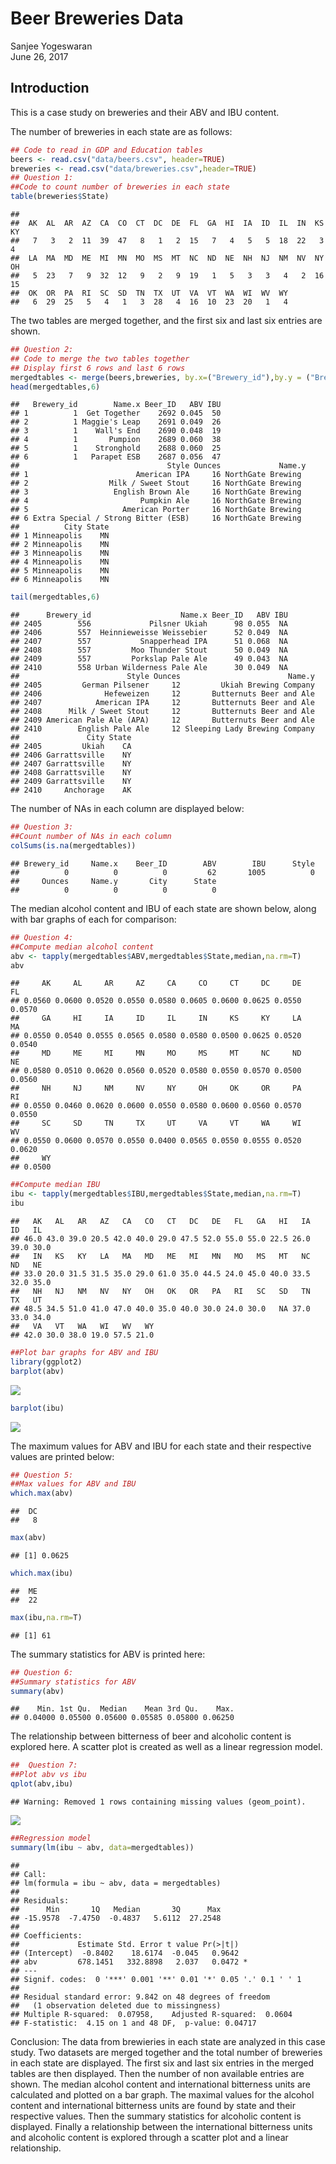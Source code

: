 # Beer Breweries Data
Sanjee Yogeswaran  
June 26, 2017  

## Introduction

This is a case study on breweries and their ABV and IBU content.

The number of breweries in each state are as follows:

```r
## Code to read in GDP and Education tables
beers <- read.csv("data/beers.csv", header=TRUE)
breweries <- read.csv("data/breweries.csv",header=TRUE)
## Question 1:
##Code to count number of breweries in each state
table(breweries$State)
```

```
## 
##  AK  AL  AR  AZ  CA  CO  CT  DC  DE  FL  GA  HI  IA  ID  IL  IN  KS  KY 
##   7   3   2  11  39  47   8   1   2  15   7   4   5   5  18  22   3   4 
##  LA  MA  MD  ME  MI  MN  MO  MS  MT  NC  ND  NE  NH  NJ  NM  NV  NY  OH 
##   5  23   7   9  32  12   9   2   9  19   1   5   3   3   4   2  16  15 
##  OK  OR  PA  RI  SC  SD  TN  TX  UT  VA  VT  WA  WI  WV  WY 
##   6  29  25   5   4   1   3  28   4  16  10  23  20   1   4
```
The two tables are merged together, and the first six and last six entries are shown.

```r
## Question 2:
## Code to merge the two tables together
## Display first 6 rows and last 6 rows
mergedtables <- merge(beers,breweries, by.x=("Brewery_id"),by.y = ("Brew_ID"))
head(mergedtables,6)
```

```
##   Brewery_id        Name.x Beer_ID   ABV IBU
## 1          1  Get Together    2692 0.045  50
## 2          1 Maggie's Leap    2691 0.049  26
## 3          1    Wall's End    2690 0.048  19
## 4          1       Pumpion    2689 0.060  38
## 5          1    Stronghold    2688 0.060  25
## 6          1   Parapet ESB    2687 0.056  47
##                                 Style Ounces             Name.y
## 1                        American IPA     16 NorthGate Brewing 
## 2                  Milk / Sweet Stout     16 NorthGate Brewing 
## 3                   English Brown Ale     16 NorthGate Brewing 
## 4                         Pumpkin Ale     16 NorthGate Brewing 
## 5                     American Porter     16 NorthGate Brewing 
## 6 Extra Special / Strong Bitter (ESB)     16 NorthGate Brewing 
##          City State
## 1 Minneapolis    MN
## 2 Minneapolis    MN
## 3 Minneapolis    MN
## 4 Minneapolis    MN
## 5 Minneapolis    MN
## 6 Minneapolis    MN
```

```r
tail(mergedtables,6)
```

```
##      Brewery_id                    Name.x Beer_ID   ABV IBU
## 2405        556             Pilsner Ukiah      98 0.055  NA
## 2406        557  Heinnieweisse Weissebier      52 0.049  NA
## 2407        557           Snapperhead IPA      51 0.068  NA
## 2408        557         Moo Thunder Stout      50 0.049  NA
## 2409        557         Porkslap Pale Ale      49 0.043  NA
## 2410        558 Urban Wilderness Pale Ale      30 0.049  NA
##                        Style Ounces                        Name.y
## 2405         German Pilsener     12         Ukiah Brewing Company
## 2406              Hefeweizen     12       Butternuts Beer and Ale
## 2407            American IPA     12       Butternuts Beer and Ale
## 2408      Milk / Sweet Stout     12       Butternuts Beer and Ale
## 2409 American Pale Ale (APA)     12       Butternuts Beer and Ale
## 2410        English Pale Ale     12 Sleeping Lady Brewing Company
##               City State
## 2405         Ukiah    CA
## 2406 Garrattsville    NY
## 2407 Garrattsville    NY
## 2408 Garrattsville    NY
## 2409 Garrattsville    NY
## 2410     Anchorage    AK
```
The number of NAs in each column are displayed below:

```r
## Question 3:
##Count number of NAs in each column
colSums(is.na(mergedtables))
```

```
## Brewery_id     Name.x    Beer_ID        ABV        IBU      Style 
##          0          0          0         62       1005          0 
##     Ounces     Name.y       City      State 
##          0          0          0          0
```
The median alcohol content and IBU of each state are shown below, along with bar graphs of each for comparison:

```r
## Question 4:
##Compute median alcohol content
abv <- tapply(mergedtables$ABV,mergedtables$State,median,na.rm=T)
abv
```

```
##     AK     AL     AR     AZ     CA     CO     CT     DC     DE     FL 
## 0.0560 0.0600 0.0520 0.0550 0.0580 0.0605 0.0600 0.0625 0.0550 0.0570 
##     GA     HI     IA     ID     IL     IN     KS     KY     LA     MA 
## 0.0550 0.0540 0.0555 0.0565 0.0580 0.0580 0.0500 0.0625 0.0520 0.0540 
##     MD     ME     MI     MN     MO     MS     MT     NC     ND     NE 
## 0.0580 0.0510 0.0620 0.0560 0.0520 0.0580 0.0550 0.0570 0.0500 0.0560 
##     NH     NJ     NM     NV     NY     OH     OK     OR     PA     RI 
## 0.0550 0.0460 0.0620 0.0600 0.0550 0.0580 0.0600 0.0560 0.0570 0.0550 
##     SC     SD     TN     TX     UT     VA     VT     WA     WI     WV 
## 0.0550 0.0600 0.0570 0.0550 0.0400 0.0565 0.0550 0.0555 0.0520 0.0620 
##     WY 
## 0.0500
```

```r
##Compute median IBU
ibu <- tapply(mergedtables$IBU,mergedtables$State,median,na.rm=T)
ibu
```

```
##   AK   AL   AR   AZ   CA   CO   CT   DC   DE   FL   GA   HI   IA   ID   IL 
## 46.0 43.0 39.0 20.5 42.0 40.0 29.0 47.5 52.0 55.0 55.0 22.5 26.0 39.0 30.0 
##   IN   KS   KY   LA   MA   MD   ME   MI   MN   MO   MS   MT   NC   ND   NE 
## 33.0 20.0 31.5 31.5 35.0 29.0 61.0 35.0 44.5 24.0 45.0 40.0 33.5 32.0 35.0 
##   NH   NJ   NM   NV   NY   OH   OK   OR   PA   RI   SC   SD   TN   TX   UT 
## 48.5 34.5 51.0 41.0 47.0 40.0 35.0 40.0 30.0 24.0 30.0   NA 37.0 33.0 34.0 
##   VA   VT   WA   WI   WV   WY 
## 42.0 30.0 38.0 19.0 57.5 21.0
```

```r
##Plot bar graphs for ABV and IBU
library(ggplot2)
barplot(abv)
```

![](presentation_files/figure-html/unnamed-chunk-4-1.png)<!-- -->

```r
barplot(ibu)
```

![](presentation_files/figure-html/unnamed-chunk-4-2.png)<!-- -->

The maximum values for ABV and IBU for each state and their respective values are printed below:

```r
## Question 5:
##Max values for ABV and IBU
which.max(abv)
```

```
##  DC 
##   8
```

```r
max(abv)
```

```
## [1] 0.0625
```

```r
which.max(ibu)
```

```
##  ME 
##  22
```

```r
max(ibu,na.rm=T)
```

```
## [1] 61
```
The summary statistics for ABV is printed here:

```r
## Question 6:
##Summary statistics for ABV
summary(abv)
```

```
##    Min. 1st Qu.  Median    Mean 3rd Qu.    Max. 
## 0.04000 0.05500 0.05600 0.05585 0.05800 0.06250
```
The relationship between bitterness of beer and alcoholic content is explored here. A scatter plot is created as well as a linear regression model.

```r
##  Question 7:
##Plot abv vs ibu
qplot(abv,ibu)
```

```
## Warning: Removed 1 rows containing missing values (geom_point).
```

![](presentation_files/figure-html/unnamed-chunk-7-1.png)<!-- -->

```r
##Regression model
summary(lm(ibu ~ abv, data=mergedtables))
```

```
## 
## Call:
## lm(formula = ibu ~ abv, data = mergedtables)
## 
## Residuals:
##      Min       1Q   Median       3Q      Max 
## -15.9578  -7.4750  -0.4837   5.6112  27.2548 
## 
## Coefficients:
##             Estimate Std. Error t value Pr(>|t|)  
## (Intercept)  -0.8402    18.6174  -0.045   0.9642  
## abv         678.1451   332.8898   2.037   0.0472 *
## ---
## Signif. codes:  0 '***' 0.001 '**' 0.01 '*' 0.05 '.' 0.1 ' ' 1
## 
## Residual standard error: 9.842 on 48 degrees of freedom
##   (1 observation deleted due to missingness)
## Multiple R-squared:  0.07958,	Adjusted R-squared:  0.0604 
## F-statistic:  4.15 on 1 and 48 DF,  p-value: 0.04717
```
Conclusion: The data from brewieries in each state are analyzed in this case study. Two datasets are merged together and the total number of breweries in each state are displayed. The first six and last six entries in the merged tables are then displayed. Then the number of non available entries are shown. The median alcohol content and international bitterness units are calculated and plotted on a bar graph. The maximal values for the alcohol content and international bitterness units are found by state and their respective values. Then the summary statistics for alcoholic content is displayed. Finally a relationship between the international bitterness units and alcoholic content is explored through a scatter plot and a linear relationship.
